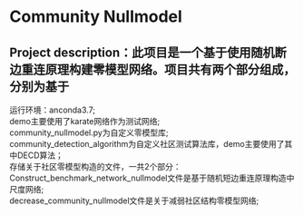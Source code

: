 # **Community Nullmodel**  
## Project description：此项目是一个基于使用随机断边重连原理构建零模型网络。项目共有两个部分组成，分别为基于

运行环境：anconda3.7;  
demo主要使用了karate网络作为测试网络;  
community_nullmodel.py为自定义零模型库;  
community_detection_algorithm为自定义社区测试算法库，demo主要使用了其中DECD算法；  
存储关于社区零模型构造的文件，一共2个部分：  
Construct_benchmark_network_nullmodel文件是基于随机短边重连原理构造中尺度网络;  
decrease_community_nullmodel文件是关于减弱社区结构零模型网络;  





